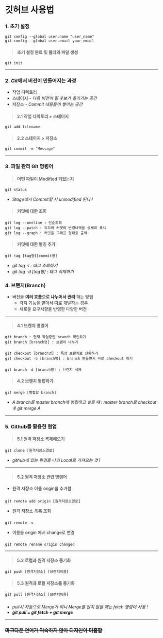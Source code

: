 깃허브 사용법
==========

### 1. 초기 설정    
    git config --global user.name "user_name"  
    git config --global user.email your_email    
>#### 초기 설정 완료 및 폴더와 파일 생성
    git init
- - -
### 2. *Git*에서 버전이 만들어지는 과정

* 작업 디렉토리
* 스테이지 - *다음 버전이 될 후보가 올라가는 공간*
* 저장소 - *Commit 내용들이 쌓이는 공간*

>#### 2.1 작업 디렉토리 > 스테이지
    git add filename

>#### 2.2 스테이지 > 저장소
    git commit -m "Message"
- - - 
### 3. 파일 관리 Git 명령어


>#### 어떤 파일이 Modified 되었는지
    git status

  * *Stage에서 Commit할 시 unmodified 된다 !*

>#### 커밋에 대한 조회
    git log --oneline : 단순조회
    git log --patch : 각각의 커밋의 변경내역을 상세히 표시
    git log --graph : 커밋을 그래프 형태로 출력

>#### 커밋에 대한 별칭 추가
    git tag [tag명][commit명]
*  *git tag -l : 태그 조회하기*
*  *git tag -d [tag명] : 태그 삭제하기*

### 4. 브랜치(Branch)
 * 버전을 **여러 흐름으로 나누어서 관리** 하는 방법
    * 각자 기능을 맡아서 따로 개발하는 경우
    * 새로운 요구사항을 반영한 다양한 버전
- - -
>#### 4.1 브랜치 명령어 
    
    git branch : 현재 작업중인 branch 확인하기
    git branch [branch명] : 브랜치 나누기
####
    git checkout [branch명] : 특정 브랜치로 전환하기
    git checkout -b [branch명] : branch 만들면서 바로 checkout 하기
####
    git branch -d [branch명] : 브랜치 삭제

>#### 4.2 브랜치 병합하기
    git merge [병합할 branch]
* *A branch를 master branch에 병합하고 싶을 떄 : master branch로 checkout 후 git merge A* 
- - -
### 5. Github를 활용한 협업

>#### 5.1 원격 저장소 복제해오기
    git clone [원격저장소경로]
* *github에 있는 환경을 나의 Local로 가져오는 것 !*
- - -
>#### 5.2 원격 저장소 관련 명령어
- 원격 저장소 이름 origin을 추가함
###
    git remote add origin [원격저장소경로]
- 원격 저장소 목록 조회
###
    git remote -v 
- 이름을 origin 에서 change로 변경
###
    git remote rename origin changed
- - -
>#### 5.2 로컬과 원격 저장소 동기화
    git push [원격저장소] [브랜치이름]
>#### 5.3 원격과 로컬 저장소를 동기화
    git pull [원격저장소] [브랜치이름]
###
* *pull시 자동으로 Merge가 되니 Merge를 원치 않을 때는 fetch 명령어 사용 !*
* ___git pull = git fetch + git merge___
- - -
### ~~마크다운 언어가 익숙하지 않아 디자인이 미흡함~~